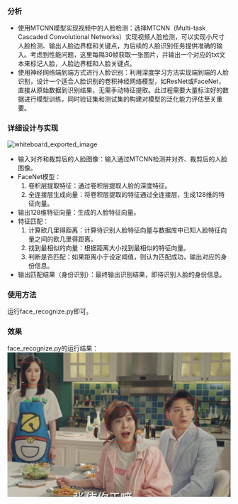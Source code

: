 ### 分析

- 使用MTCNN模型实现视频中的人脸检测：选择MTCNN（Multi-task Cascaded Convolutional Networks）实现视频人脸检测，可以实现小尺寸人脸检测、输出人脸边界框和关键点，为后续的人脸识别任务提供准确的输入。考虑到性能问题，这里每隔30帧获取一张图片，并输出一个对应的txt文本来标记人脸，人脸边界框和人脸关键点。
- 使用神经网络端到端方式进行人脸识别：利用深度学习方法实现端到端的人脸识别，设计一个适合人脸识别的卷积神经网络模型，如ResNet或FaceNet，直接从原始数据到识别结果，无需手动特征提取。此过程需要大量标注好的数据进行模型训练，同时验证集和测试集的构建对模型的泛化能力评估至关重要。

### 详细设计与实现

![whiteboard_exported_image](https://github.com/user-attachments/assets/32fbe017-b220-4f42-9f42-d7fa67033b14)


- 输入对齐和裁剪后的人脸图像：输入通过MTCNN检测并对齐、裁剪后的人脸图像。
- FaceNet模型：
  1. 卷积层提取特征：通过卷积层提取人脸的深度特征。
  2. 全连接层生成向量：将卷积层提取的特征通过全连接层，生成128维的特征向量。
- 输出128维特征向量：生成的人脸特征向量。
- 特征匹配：
  1. 计算欧几里得距离：计算待识别人脸特征向量与数据库中已知人脸特征向量之间的欧几里得距离。
  2. 找到最相似的向量：根据距离大小找到最相似的特征向量。
  3. 判断是否匹配：如果距离小于设定阈值，则认为匹配成功，输出对应的身份信息。
- 输出匹配结果（身份识别）：最终输出识别结果，即待识别人脸的身份信息。

### 使用方法

运行face_recognize.py即可。

### 效果

face_recognize.py的运行结果：
![1715791363840](image/README/1715791363840.png)
